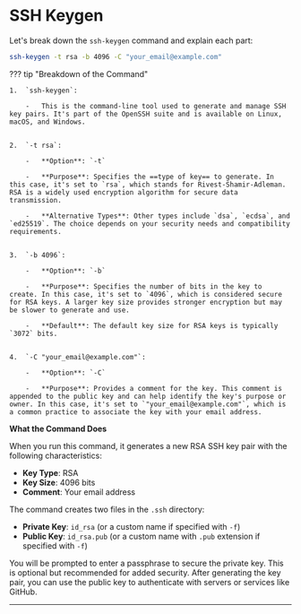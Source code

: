 # SSH Keygen

<!-- ## ssh-keygen -->

Let's break down the `ssh-keygen` command and explain each part:

```bash title="bash"
ssh-keygen -t rsa -b 4096 -C "your_email@example.com"
```

??? tip "Breakdown of the Command"

    1.  `ssh-keygen`:

        -   This is the command-line tool used to generate and manage SSH key pairs. It's part of the OpenSSH suite and is available on Linux, macOS, and Windows.


    2.  `-t rsa`:

        -   **Option**: `-t`

        -   **Purpose**: Specifies the ==type of key== to generate. In this case, it's set to `rsa`, which stands for Rivest-Shamir-Adleman. RSA is a widely used encryption algorithm for secure data transmission.

        -   **Alternative Types**: Other types include `dsa`, `ecdsa`, and `ed25519`. The choice depends on your security needs and compatibility requirements.


    3.  `-b 4096`:

        -   **Option**: `-b`

        -   **Purpose**: Specifies the number of bits in the key to create. In this case, it's set to `4096`, which is considered secure for RSA keys. A larger key size provides stronger encryption but may be slower to generate and use.

        -   **Default**: The default key size for RSA keys is typically `3072` bits.


    4.  `-C "your_email@example.com"`:

        -   **Option**: `-C`

        -   **Purpose**: Provides a comment for the key. This comment is appended to the public key and can help identify the key's purpose or owner. In this case, it's set to `"your_email@example.com"`, which is a common practice to associate the key with your email address.

**What the Command Does**

When you run this command, it generates a new RSA SSH key pair with the following characteristics:

- **Key Type**: RSA
- **Key Size**: 4096 bits
- **Comment**: Your email address

The command creates two files in the `.ssh` directory:

- **Private Key**: `id_rsa` (or a custom name if specified with `-f`)
- **Public Key**: `id_rsa.pub` (or a custom name with `.pub` extension if specified with `-f`)

You will be prompted to enter a passphrase to secure the private key. This is optional but recommended for added security. After generating the key pair, you can use the public key to authenticate with servers or services like GitHub.

---
